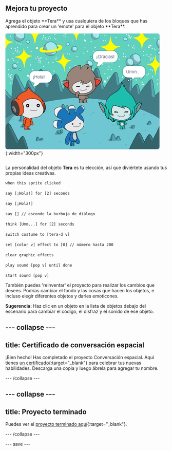 ## Mejora tu proyecto

<div style="display: flex; flex-wrap: wrap">
<div style="flex-basis: 200px; flex-grow: 1; margin-right: 15px;">
Agrega el objeto **Tera** y usa cualquiera de los bloques que has aprendido para crear un 'emote' para el objeto **Tera**.
</div>
<div>

![El objeto Tera en el Escenario.](images/tera-step.png){:width="300px"}

</div>
</div>

La personalidad del objeto **Tera** es tu elección, así que diviértete usando tus propias ideas creativas.

```blocks3
when this sprite clicked

say [¡Hola!] for [2] seconds

say [¡Hola!]

say [] // esconde la burbuja de diálogo

think [Umm...] for [2] seconds

switch costume to [tera-d v]

set [color v] effect to [0] // número hasta 200

clear graphic effects

play sound [pop v] until done

start sound [pop v]
```

También puedes 'reinventar' el proyecto para realizar los cambios que desees. Podrías cambiar el fondo y las cosas que hacen los objetos, e incluso elegir diferentes objetos y darles emoticones.

**Sugerencia:** Haz clic en un objeto en la lista de objetos debajo del escenario para cambiar el código, el disfraz y el sonido de ese objeto.

--- collapse ---
---
title: Certificado de conversación espacial
---

¡Bien hecho! Has completado el proyecto Conversación espacial. Aquí tienes [un certificado](https://drive.google.com/file/d/18xx4uNIyRSty_2ujHkGDzGwTgfSGC1AF/view?usp=sharing){:target="_blank"} para celebrar tus nuevas habilidades. Descarga una copia y luego ábrela para agregar tu nombre.

--- /collapse ---

--- collapse ---
---
title: Proyecto terminado
---

Puedes ver el [proyecto terminado aquí](https://scratch.mit.edu/projects/599525747/){:target="_blank"}.

--- /collapse ---

--- save ---
